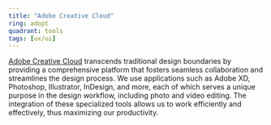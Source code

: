 ```yaml
---
title: "Adobe Creative Cloud"
ring: adopt
quadrant: tools
tags: [ux/ui]
---
```


[Adobe Creative Cloud](https://www.adobe.com/creativecloud.html) transcends traditional design boundaries by providing a comprehensive platform that fosters seamless collaboration and streamlines the design process. We use applications such as Adobe XD, Photoshop, Illustrator, InDesign, and more, each of which serves a unique purpose in the design workflow, including photo and video editing. The integration of these specialized tools allows us to work efficiently and effectively, thus maximizing our productivity.
